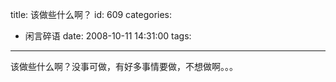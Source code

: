 title: 该做些什么啊？
id: 609
categories:
  - 闲言碎语
date: 2008-10-11 14:31:00
tags:
---

该做些什么啊？没事可做，有好多事情要做，不想做啊。。。
